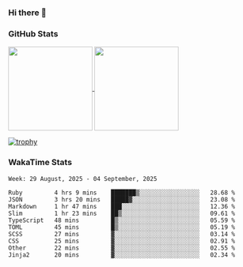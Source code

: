 ### Hi there 👋

### GitHub Stats

<a href="https://github.com/anuraghazra/github-readme-stats">
  <img align="center" height="170px" src="https://github-readme-stats.vercel.app/api/top-langs/?username=tksfjt1024&layout=compact&count_private=true&show_icons=true&show_icons=true&theme=graywhite" />
</a>
<a href="https://github.com/anuraghazra/github-readme-stats">
  <img align="center" height="170px" src="https://github-readme-stats.vercel.app/api?username=tksfjt1024&count_private=true&show_icons=true&show_icons=true&theme=graywhite" />
</a>

[![trophy](https://github-profile-trophy.vercel.app/?username=tksfjt1024)](https://github.com/ryo-ma/github-profile-trophy)

### WakaTime Stats

<!--START_SECTION:waka-->
```text
Week: 29 August, 2025 - 04 September, 2025

Ruby         4 hrs 9 mins    ███████▒░░░░░░░░░░░░░░░░░   28.68 % 
JSON         3 hrs 20 mins   █████▓░░░░░░░░░░░░░░░░░░░   23.08 % 
Markdown     1 hr 47 mins    ███░░░░░░░░░░░░░░░░░░░░░░   12.36 % 
Slim         1 hr 23 mins    ██▒░░░░░░░░░░░░░░░░░░░░░░   09.61 % 
TypeScript   48 mins         █▒░░░░░░░░░░░░░░░░░░░░░░░   05.59 % 
TOML         45 mins         █▒░░░░░░░░░░░░░░░░░░░░░░░   05.19 % 
SCSS         27 mins         ▓░░░░░░░░░░░░░░░░░░░░░░░░   03.14 % 
CSS          25 mins         ▓░░░░░░░░░░░░░░░░░░░░░░░░   02.91 % 
Other        22 mins         ▓░░░░░░░░░░░░░░░░░░░░░░░░   02.55 % 
Jinja2       20 mins         ▓░░░░░░░░░░░░░░░░░░░░░░░░   02.34 % 
```
<!--END_SECTION:waka-->
